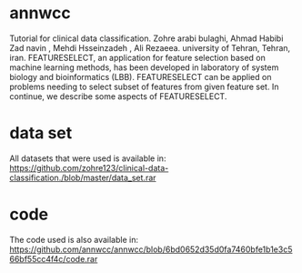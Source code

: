 # annwcc
Tutorial for clinical data classification. Zohre arabi bulaghi, Ahmad Habibi Zad navin ,  Mehdi Hsseinzadeh , Ali Rezaeea.  university of Tehran, Tehran, iran.  FEATURESELECT, an application for feature selection based on machine learning methods, has been developed in laboratory of system biology and bioinformatics (LBB). FEATURESELECT can be applied on problems needing to select subset of features from given feature set. In continue, we describe some aspects of FEATURESELECT.


# data set
All datasets that were used is available in: https://github.com/zohre123/clinical-data-classification./blob/master/data_set.rar

# code
The code used is also available in: https://github.com/annwcc/annwcc/blob/6bd0652d35d0fa7460bfe1b1e3c566bf55cc4f4c/code.rar
